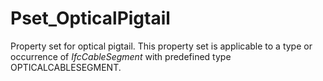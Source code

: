 # Pset_OpticalPigtail

Property set for optical pigtail. This property set is applicable to a type or occurrence of _IfcCableSegment_ with predefined type OPTICALCABLESEGMENT.
<!-- end of short definition -->

